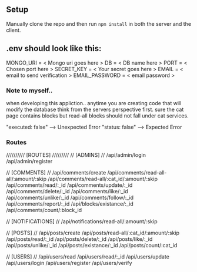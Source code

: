 ## Setup

Manually clone the repo and then run `npm install` in both the server and the client.


## .env should look like this:

MONGO_URI = < Mongo uri goes here >
DB = < DB name here >
PORT = < Chosen port here >
SECRET_KEY = < Your secret goes here >
EMAIL = < email to send verification >
EMAIL_PASSWORD = < email password >


### Note to myself..

when developing this appliction..
anytime you are creating code that will modify the database
think from the servers perspective first. sure the cat page
contains blocks but read-all blocks should not fall under cat services.

"executed: false" --> Unexpected Error
"status: false" --> Expected Error


### Routes

////////// [ROUTES] /////////
// [ADMINS] //
/api/admin/login
/api/admin/register


// [COMMENTS] //
/api/comments/create
/api/comments/read-all-all/:amount/:skip
/api/comments/read-all/:cat_id/:amount/:skip
/api/comments/read/:_id
/api/comments/update/:_id
/api/comments/delete/:_id
/api/comments/like/:_id
/api/comments/unlike/:_id
/api/comments/follow/:_id
/api/comments/report/:_id
/api/blocks/existance/:_id
/api/comments/count/:block_id


// [NOTIFICATIONS] //
/api/notifications/read-all/:amount/:skip


// [POSTS] //
/api/posts/create
/api/posts/read-all/:cat_id/:amount/:skip
/api/posts/read/:_id
/api/posts/delete/:_id
/api/posts/like/:_id
/api/posts/unlike/:_id
/api/posts/existance/:_id
/api/posts/count/:cat_id


// [USERS] //
/api/users/read
/api/users/read/:_id
/api/users/update
/api/users/login
/api/users/register
/api/users/verify